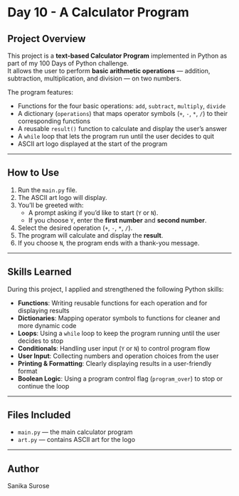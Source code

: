 # Day 10 - A Calculator Program

## Project Overview

This project is a **text-based Calculator Program** implemented in Python as part of my 100 Days of Python challenge.  
It allows the user to perform **basic arithmetic operations** — addition, subtraction, multiplication, and division — on two numbers.

The program features:

- Functions for the four basic operations: `add`, `subtract`, `multiply`, `divide`
- A dictionary (`operations`) that maps operator symbols (`+`, `-`, `*`, `/`) to their corresponding functions
- A reusable `result()` function to calculate and display the user’s answer
- A `while` loop that lets the program run until the user decides to quit
- ASCII art logo displayed at the start of the program

---

## How to Use

1. Run the `main.py` file.
2. The ASCII art logo will display.
3. You’ll be greeted with:
   - A prompt asking if you’d like to start (`Y` or `N`).
   - If you choose `Y`, enter the **first number** and **second number**.
4. Select the desired operation (`+`, `-`, `*`, `/`).
5. The program will calculate and display the **result**.
6. If you choose `N`, the program ends with a thank-you message.

---

## Skills Learned

During this project, I applied and strengthened the following Python skills:

- **Functions**: Writing reusable functions for each operation and for displaying results
- **Dictionaries**: Mapping operator symbols to functions for cleaner and more dynamic code
- **Loops**: Using a `while` loop to keep the program running until the user decides to stop
- **Conditionals**: Handling user input (`Y` or `N`) to control program flow
- **User Input**: Collecting numbers and operation choices from the user
- **Printing & Formatting**: Clearly displaying results in a user-friendly format
- **Boolean Logic**: Using a program control flag (`program_over`) to stop or continue the loop

---

## Files Included

- `main.py` — the main calculator program
- `art.py` — contains ASCII art for the logo

---

## Author

Sanika Surose

